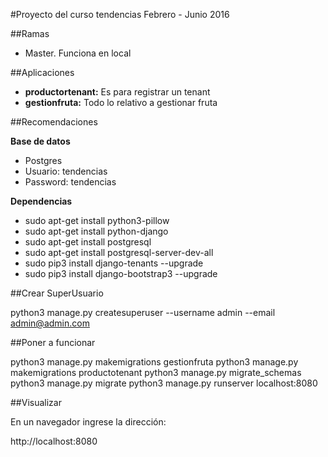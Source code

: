 #Proyecto del curso tendencias Febrero - Junio 2016

##Ramas
* Master. Funciona en local 

##Aplicaciones

* <b>productortenant:</b> Es para registrar un tenant
* <b>gestionfruta:</b> Todo lo relativo a gestionar fruta

##Recomendaciones

<b>Base de datos</b>
* Postgres
* Usuario: tendencias
*  Password: tendencias

 <b>Dependencias</b>
* sudo apt-get install python3-pillow
* sudo apt-get install python-django
* sudo apt-get install postgresql
* sudo apt-get install postgresql-server-dev-all
* sudo pip3 install django-tenants --upgrade
* sudo pip3 install django-bootstrap3 --upgrade

##Crear SuperUsuario

python3 manage.py createsuperuser --username admin --email admin@admin.com

##Poner a funcionar

python3 manage.py makemigrations gestionfruta
python3 manage.py makemigrations productotenant
python3 manage.py migrate_schemas
python3 manage.py migrate
python3 manage.py runserver localhost:8080

##Visualizar

En un navegador ingrese la dirección:

http://localhost:8080
